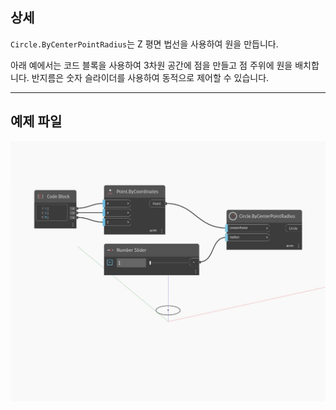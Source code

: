 ## 상세
`Circle.ByCenterPointRadius`는 Z 평면 법선을 사용하여 원을 만듭니다.

아래 예에서는 코드 블록을 사용하여 3차원 공간에 점을 만들고 점 주위에 원을 배치합니다. 반지름은 숫자 슬라이더를 사용하여 동적으로 제어할 수 있습니다.

___
## 예제 파일

![ByCenterPointRadius](./Autodesk.DesignScript.Geometry.Circle.ByCenterPointRadius_img.jpg)

